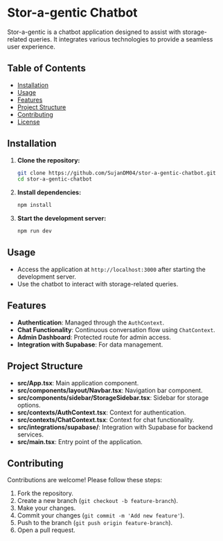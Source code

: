 # Stor-a-gentic Chatbot

Stor-a-gentic is a chatbot application designed to assist with storage-related queries. It integrates various technologies to provide a seamless user experience.

## Table of Contents

- [Installation](#installation)
- [Usage](#usage)
- [Features](#features)
- [Project Structure](#project-structure)
- [Contributing](#contributing)
- [License](#license)

## Installation

1. **Clone the repository:**

   ```bash
   git clone https://github.com/SujanDM04/stor-a-gentic-chatbot.git
   cd stor-a-gentic-chatbot
   ```

2. **Install dependencies:**

   ```bash
   npm install
   ```

3. **Start the development server:**

   ```bash
   npm run dev
   ```

## Usage

- Access the application at `http://localhost:3000` after starting the development server.
- Use the chatbot to interact with storage-related queries.

## Features

- **Authentication**: Managed through the `AuthContext`.
- **Chat Functionality**: Continuous conversation flow using `ChatContext`.
- **Admin Dashboard**: Protected route for admin access.
- **Integration with Supabase**: For data management.

## Project Structure

- **src/App.tsx**: Main application component.
- **src/components/layout/Navbar.tsx**: Navigation bar component.
- **src/components/sidebar/StorageSidebar.tsx**: Sidebar for storage options.
- **src/contexts/AuthContext.tsx**: Context for authentication.
- **src/contexts/ChatContext.tsx**: Context for chat functionality.
- **src/integrations/supabase/**: Integration with Supabase for backend services.
- **src/main.tsx**: Entry point of the application.

## Contributing

Contributions are welcome! Please follow these steps:

1. Fork the repository.
2. Create a new branch (`git checkout -b feature-branch`).
3. Make your changes.
4. Commit your changes (`git commit -m 'Add new feature'`).
5. Push to the branch (`git push origin feature-branch`).
6. Open a pull request.